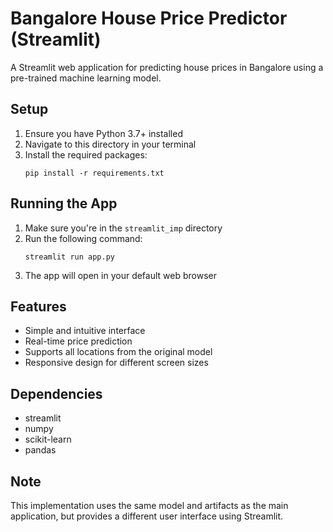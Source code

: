 # Bangalore House Price Predictor (Streamlit)

A Streamlit web application for predicting house prices in Bangalore using a pre-trained machine learning model.

## Setup

1. Ensure you have Python 3.7+ installed
2. Navigate to this directory in your terminal
3. Install the required packages:
   ```
   pip install -r requirements.txt
   ```

## Running the App

1. Make sure you're in the `streamlit_imp` directory
2. Run the following command:
   ```
   streamlit run app.py
   ```
3. The app will open in your default web browser

## Features

- Simple and intuitive interface
- Real-time price prediction
- Supports all locations from the original model
- Responsive design for different screen sizes

## Dependencies

- streamlit
- numpy
- scikit-learn
- pandas

## Note

This implementation uses the same model and artifacts as the main application, but provides a different user interface using Streamlit.
